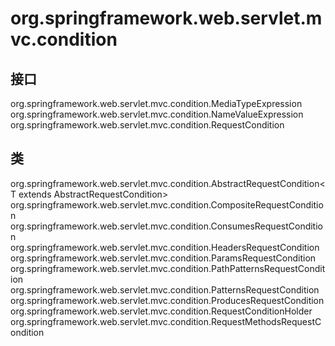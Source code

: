 # org.springframework.web.servlet.mvc.condition

## 接口

org.springframework.web.servlet.mvc.condition.MediaTypeExpression
org.springframework.web.servlet.mvc.condition.NameValueExpression<T>
org.springframework.web.servlet.mvc.condition.RequestCondition<T>

## 类

org.springframework.web.servlet.mvc.condition.AbstractRequestCondition<T extends AbstractRequestCondition<T>>
org.springframework.web.servlet.mvc.condition.CompositeRequestCondition
org.springframework.web.servlet.mvc.condition.ConsumesRequestCondition
org.springframework.web.servlet.mvc.condition.HeadersRequestCondition
org.springframework.web.servlet.mvc.condition.ParamsRequestCondition
org.springframework.web.servlet.mvc.condition.PathPatternsRequestCondition
org.springframework.web.servlet.mvc.condition.PatternsRequestCondition
org.springframework.web.servlet.mvc.condition.ProducesRequestCondition
org.springframework.web.servlet.mvc.condition.RequestConditionHolder
org.springframework.web.servlet.mvc.condition.RequestMethodsRequestCondition




